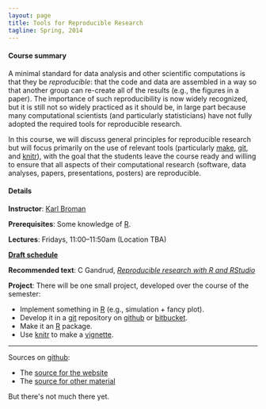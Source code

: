```yaml
---
layout: page
title: Tools for Reproducible Research
tagline: Spring, 2014
---
```



#### Course summary

A minimal standard for data analysis and other scientific computations is
that they be _reproducible_: that the code and data are assembled in a
way so that another group can re-create all of the results (e.g., the
figures in a paper). The importance of such reproducibility is now
widely recognized, but it is still not so widely practiced as it
should be, in large part because many computational scientists (and
particularly statisticians) have
not fully adopted the required tools for reproducible research.

In this course, we will discuss general principles for reproducible
research but will focus primarily on the use of relevant tools
(particularly [make](http://www.gnu.org/software/make/),
[git](http://git-scm.org), and [knitr](http://yihui.name/knitr/)),
with the goal that the students leave the course ready and willing to
ensure that all aspects of their computational research (software,
data analyses, papers, presentations, posters) are reproducible.


#### Details

**Instructor**: [Karl Broman](http://www.biostat.wisc.edu/~kbroman)

**Prerequisites**: Some knowledge of [R](http://www.r-project.org).

**Lectures**: Fridays, 11:00&ndash;11:50am (Location TBA)

**[Draft schedule](pages/schedule.html)** 

**Recommended text**: C Gandrud, _[Reproducible research with R and RStudio](http://www.amazon.com/exec/obidos/ASIN/1466572841/7210-20)_

**Project**: There will be one small project, developed over the course of
the semester:
  - Implement something in [R](http://www.r-project.org) (e.g., simulation + fancy plot).
  - Develop it in a [git](http://git-scm.com) repository on
    [github](http://github.com) or [bitbucket](http://bitbucket.org).
  - Make it an [R](http://www.r-project.org) package.
  - Use [knitr](http://yihui.name/knitr/) to make a [vignette](http://cran.us.r-project.org/doc/manuals/R-exts.html#Writing-package-vignettes).

<hr/>

Sources on [github](http://github.com):
- The [source for the website](https://github.com/kbroman/Tools4RR/tree/gh-pages)
- The [source for other material](https://github.com/kbroman/Tools4RR/tree/master)

But there's not much there yet.
